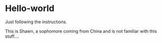 # Hello-world
Just following the instructions.


This is Shawn, a sophomore coming from China and is not familiar with this stuff....
